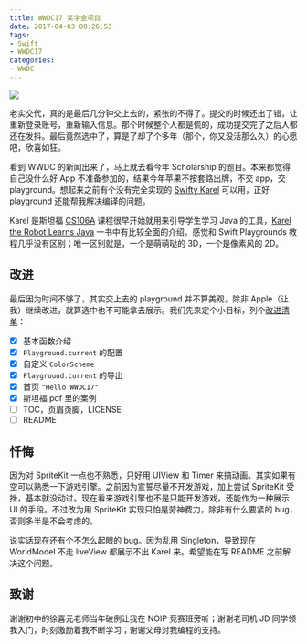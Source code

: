 ```yaml
---
title: WWDC17 奖学金项目
date: 2017-04-03 00:26:53
tags:
- Swift
- WWDC17
categories:
- WWDC
---
```


![](https://cloud.githubusercontent.com/assets/10842684/24595546/7968d9de-1805-11e7-9283-df85393876c5.png)

老实交代，真的是最后几分钟交上去的，紧张的不得了。提交的时候还出了错，让重新登录账号，重新输入信息。那个时候整个人都是慌的，成功提交完了之后人都还在发抖。最后竟然选中了，算是了却了个多年（那个，你又没活那么久）的心愿吧，欣喜如狂。

<!-- more -->

看到 WWDC 的新闻出来了，马上就去看今年 Scholarship 的题目。本来都觉得自己没什么好 App 不准备参加的，结果今年苹果不按套路出牌，不交 app，交 playground。想起来之前有个没有完全实现的 [Swifty Karel](https://github.com/ApolloZhu/Swifty-Karel) 可以用，正好 playground 还能帮我解决编译的问题。

Karel 是斯坦福 [CS106A](https://web.stanford.edu/class/cs106a/) 课程很早开始就用来引导学生学习 Java 的工具，[Karel the Robot Learns Java](https://web.stanford.edu/class/cs106a/resources/karel-the-robot-learns-java.pdf) 一书中有比较全面的介绍。感觉和 Swift Playgrounds 教程几乎没有区别；唯一区别就是，一个是萌萌哒的 3D，一个是像素风的 2D。

## 改进

最后因为时间不够了，其实交上去的 playground 并不算美观，除非 Apple（让我）继续改进，就算选中也不可能拿去展示。我们先来定个小目标，列个[改进清单](https://github.com/ApolloZhu/Swifty-Karel/issues/1)：

- [x] 基本函数介绍
- [x] `Playground.current` 的配置
- [x] 自定义 `ColorScheme`
- [x] `Playground.current` 的导出
- [x] 首页 `"Hello WWDC17"`
- [x] 斯坦福 pdf 里的案例
- [ ] TOC，页眉页脚，LICENSE
- [ ] README

## 忏悔

因为对 SpriteKit 一点也不熟悉，只好用 UIView 和 Timer 来搞动画。其实如果有空可以熟悉一下游戏引擎。之前因为宣誓尽量不开发游戏，加上尝试 SpriteKit 受挫，基本就没动过。现在看来游戏引擎也不是只能开发游戏，还能作为一种展示 UI 的手段。不过改为用 SpriteKit 实现只怕是劳神费力，除非有什么要紧的 bug，否则多半是不会考虑的。

说实话现在还有个不怎么起眼的 bug。因为乱用 Singleton，导致现在 WorldModel 不走 liveView 都展示不出 Karel 来。希望能在写 README 之前解决这个问题。

## 致谢

谢谢初中的徐喜元老师当年破例让我在 NOIP 竞赛班旁听；谢谢老司机 JD 同学领我入门，时刻激励着我不断学习；谢谢父母对我编程的支持。
